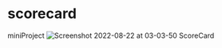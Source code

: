 # scorecard
 miniProject
![Screenshot 2022-08-22 at 03-03-50 ScoreCard](https://user-images.githubusercontent.com/95566104/185812852-6d0996f7-9401-4cb6-abdc-a9ea91e211e6.png)
